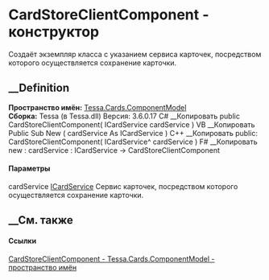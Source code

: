 # CardStoreClientComponent - конструктор
Создаёт экземпляр класса с указанием сервиса карточек, посредством которого
осуществляется сохранение карточки.
## __Definition
 **Пространство имён:**
[Tessa.Cards.ComponentModel](N_Tessa_Cards_ComponentModel.htm)  
 **Сборка:** Tessa (в Tessa.dll) Версия: 3.6.0.17
C# __Копировать
     public CardStoreClientComponent(
    	ICardService cardService
    )
VB __Копировать
     Public Sub New ( 
    	cardService As ICardService
    )
C++ __Копировать
     public:
    CardStoreClientComponent(
    	ICardService^ cardService
    )
F# __Копировать
     new : 
            cardService : ICardService -> CardStoreClientComponent
#### Параметры
cardService [ICardService](T_Tessa_Cards_ICardService.htm)
     Сервис карточек, посредством которого осуществляется сохранение карточки. 
## __См. также
#### Ссылки
[CardStoreClientComponent -
](T_Tessa_Cards_ComponentModel_CardStoreClientComponent.htm)
[Tessa.Cards.ComponentModel - пространство
имён](N_Tessa_Cards_ComponentModel.htm)
